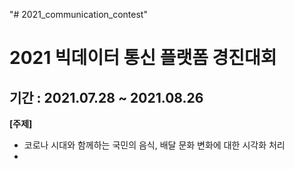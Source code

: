 "# 2021_communication_contest" 
# 2021 빅데이터 통신 플랫폼 경진대회 
## 기간 : 2021.07.28  ~ 2021.08.26


<b>[주제]</b>
- 코로나 시대와 함께하는 국민의 음식, 배달 문화 변화에 대한 시각화 처리 
-
